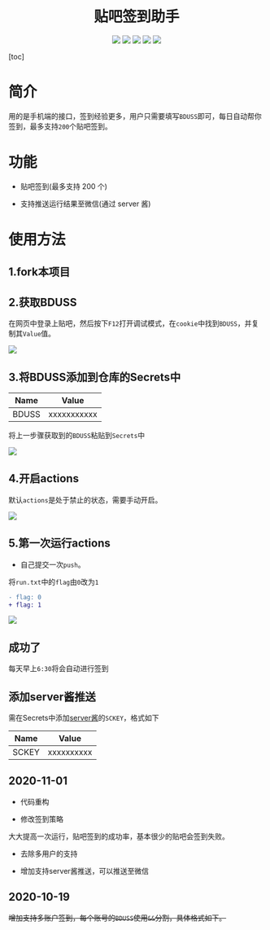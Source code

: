 <div align="center"> 
<h1 align="center">贴吧签到助手</h1>
<img src="https://img.shields.io/github/issues/srcrs/TiebaSignIn?color=green">
<img src="https://img.shields.io/github/stars/srcrs/TiebaSignIn?color=yellow">
<img src="https://img.shields.io/github/forks/srcrs/TiebaSignIn?color=orange">
<img src="https://img.shields.io/github/license/srcrs/TiebaSignIn?color=ff69b4">
<img src="https://img.shields.io/github/languages/code-size/srcrs/TiebaSignIn?color=blueviolet">
</div>

[toc]

# 简介

用的是手机端的接口，签到经验更多，用户只需要填写`BDUSS`即可，每日自动帮你签到，最多支持`200`个贴吧签到。

# 功能

+ 贴吧签到(最多支持 200 个)

+ 支持推送运行结果至微信(通过 server 酱)

# 使用方法

## 1.fork本项目

## 2.获取BDUSS

在网页中登录上贴吧，然后按下`F12`打开调试模式，在`cookie`中找到`BDUSS`，并复制其`Value`值。

![](./assets/获取BDUSS.gif)

## 3.将BDUSS添加到仓库的Secrets中

Name | Value
-|-
BDUSS | xxxxxxxxxxx

将上一步骤获取到的`BDUSS`粘贴到`Secrets`中

![](./assets/添加BDUSS.gif)

## 4.开启actions

默认`actions`是处于禁止的状态，需要手动开启。

![](./assets/开启actions.gif)

## 5.第一次运行actions

+ 自己提交一次`push`。

将`run.txt`中的`flag`由`0`改为`1`

```patch
- flag: 0
+ flag: 1
```

![](./assets/运行结果.gif)

## 成功了

每天早上`6:30`将会自动进行签到

## 添加server酱推送

需在Secrets中添加[server酱](http://sc.ftqq.com/)的`SCKEY`，格式如下

Name | Value
-|-
SCKEY | xxxxxxxxxx

## 2020-11-01

+ 代码重构

+ 修改签到策略

大大提高一次运行，贴吧签到的成功率，基本很少的贴吧会签到失败。

+ 去除多用户的支持

+ 增加支持server酱推送，可以推送至微信

## 2020-10-19

~~增加支持多账户签到，每个账号的`BDUSS`使用`&&`分割，具体格式如下。~~
